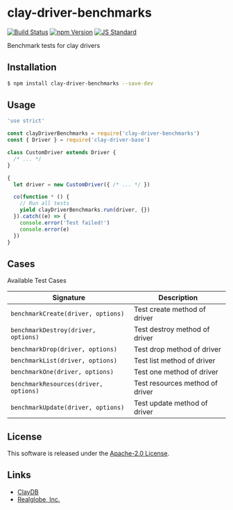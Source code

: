 clay-driver-benchmarks
==========

<!---
This file is generated by ape-tmpl. Do not update manually.
--->

<!-- Badge Start -->
<a name="badges"></a>

[![Build Status][bd_travis_com_shield_url]][bd_travis_com_url]
[![npm Version][bd_npm_shield_url]][bd_npm_url]
[![JS Standard][bd_standard_shield_url]][bd_standard_url]

[bd_repo_url]: https://github.com/realglobe-Inc/clay-driver-benchmarks
[bd_travis_url]: http://travis-ci.org/realglobe-Inc/clay-driver-benchmarks
[bd_travis_shield_url]: http://img.shields.io/travis/realglobe-Inc/clay-driver-benchmarks.svg?style=flat
[bd_travis_com_url]: http://travis-ci.com/realglobe-Inc/clay-driver-benchmarks
[bd_travis_com_shield_url]: https://api.travis-ci.com/realglobe-Inc/clay-driver-benchmarks.svg?token=aeFzCpBZebyaRijpCFmm
[bd_license_url]: https://github.com/realglobe-Inc/clay-driver-benchmarks/blob/master/LICENSE
[bd_codeclimate_url]: http://codeclimate.com/github/realglobe-Inc/clay-driver-benchmarks
[bd_codeclimate_shield_url]: http://img.shields.io/codeclimate/github/realglobe-Inc/clay-driver-benchmarks.svg?style=flat
[bd_codeclimate_coverage_shield_url]: http://img.shields.io/codeclimate/coverage/github/realglobe-Inc/clay-driver-benchmarks.svg?style=flat
[bd_gemnasium_url]: https://gemnasium.com/realglobe-Inc/clay-driver-benchmarks
[bd_gemnasium_shield_url]: https://gemnasium.com/realglobe-Inc/clay-driver-benchmarks.svg
[bd_npm_url]: http://www.npmjs.org/package/clay-driver-benchmarks
[bd_npm_shield_url]: http://img.shields.io/npm/v/clay-driver-benchmarks.svg?style=flat
[bd_standard_url]: http://standardjs.com/
[bd_standard_shield_url]: https://img.shields.io/badge/code%20style-standard-brightgreen.svg

<!-- Badge End -->


<!-- Description Start -->
<a name="description"></a>

Benchmark tests for clay drivers

<!-- Description End -->


<!-- Overview Start -->
<a name="overview"></a>



<!-- Overview End -->


<!-- Sections Start -->
<a name="sections"></a>

<!-- Section from "doc/guides/01.Installation.md.hbs" Start -->

<a name="section-doc-guides-01-installation-md"></a>

Installation
-----

```bash
$ npm install clay-driver-benchmarks --save-dev
```


<!-- Section from "doc/guides/01.Installation.md.hbs" End -->

<!-- Section from "doc/guides/02.Usage.md.hbs" Start -->

<a name="section-doc-guides-02-usage-md"></a>

Usage
---------

```javascript
'use strict'

const clayDriverBenchmarks = require('clay-driver-benchmarks')
const { Driver } = require('clay-driver-base')

class CustomDriver extends Driver {
  /* ... */
}

{
  let driver = new CustomDriver({ /* ... */ })

  co(function * () {
    // Run all tests
    yield clayDriverBenchmarks.run(driver, {})
  }).catch((e) => {
    console.error('Test failed!')
    console.error(e)
  })
}

```


<!-- Section from "doc/guides/02.Usage.md.hbs" End -->

<!-- Section from "doc/guides/03.Cases.md.hbs" Start -->

<a name="section-doc-guides-03-cases-md"></a>

Cases
---------

Available Test Cases

| Signature | Description |
| ---- | ----------- |
| `benchmarkCreate(driver, options)` | Test create method of driver |
| `benchmarkDestroy(driver, options)` | Test destroy method of driver |
| `benchmarkDrop(driver, options)` | Test drop method of driver |
| `benchmarkList(driver, options)` | Test list method of driver |
| `benchmarkOne(driver, options)` | Test one method of driver |
| `benchmarkResources(driver, options)` | Test resources method of driver |
| `benchmarkUpdate(driver, options)` | Test update method of driver |


<!-- Section from "doc/guides/03.Cases.md.hbs" End -->


<!-- Sections Start -->


<!-- LICENSE Start -->
<a name="license"></a>

License
-------
This software is released under the [Apache-2.0 License](https://github.com/realglobe-Inc/clay-driver-benchmarks/blob/master/LICENSE).

<!-- LICENSE End -->


<!-- Links Start -->
<a name="links"></a>

Links
------

+ [ClayDB][clay_d_b_url]
+ [Realglobe, Inc.][realglobe,_inc__url]

[clay_d_b_url]: https://github.com/realglobe-Inc/claydb
[realglobe,_inc__url]: http://realglobe.jp

<!-- Links End -->
